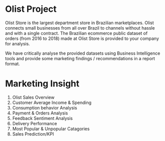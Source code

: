 # Olist Project
Olist Store is the largest department store in Brazilian marketplaces. Olist connects small businesses from all over Brazil to channels without hassle and with a single contract. The Brazilian ecommerce public dataset of orders (from 2016 to 2018) made at Olist Store is provided to your company for analysis.

We have critically analyse the provided datasets using Business Intelligence tools and provide some marketing findings / recommendations in a report format.

# Marketing Insight
1. Olist Sales Overview
2. Customer Average Income & Spending
3. Consumption behavior Analysis
4. Payment & Orders Analysis
5. Feedback Sentiment Analysis
6. Delivery Performance
7. Most Popular & Unpopular Catagories
8. Sales Prediction/KPI

